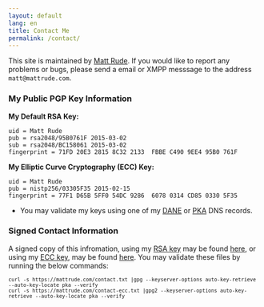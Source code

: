 ```yaml
---
layout: default
lang: en
title: Contact Me
permalink: /contact/
---
```


This site is maintained by [Matt Rude](http://mattrude.com). If you would like to report any problems or bugs, please send a email or XMPP messsage to the address `matt@mattrude.com`.

### My Public PGP Key Information

**My Default RSA Key:**

    uid = Matt Rude
    pub = rsa2048/95B0761F 2015-03-02
    sub = rsa2048/BC158061 2015-03-02
    fingerprint = 71FD 20E3 2815 8C32 2133  FBBE C490 9EE4 95B0 761F

**My Elliptic Curve Cryptography (ECC) Key:**

    uid = Matt Rude
    pub = nistp256/03305F35 2015-02-15
    fingerprint = 77F1 D65B 5FF0 54DC 9286  6078 0314 CD85 0330 5F35

* You may validate my keys using one of my [DANE](http://keyserver.mattrude.com/guides/dns-dane-cert-records/) or [PKA](http://keyserver.mattrude.com/guides/public-key-association/) DNS records.

### Signed Contact Information

A signed copy of this infromation, using my [RSA key](http://keyserver.mattrude.com/k/0xc4909ee495b0761f) may be found [here](http://keyserver.mattrude.com/contact.txt), or using my [ECC key](http://keyserver.mattrude.com/k/0x0314CD8503305F35), may be found [here](http://keyserver.mattrude.com/contact-ecc.txt). You may validate these files by running the below commands:

<pre><code><small>curl -s https://mattrude.com/contact.txt |gpg --keyserver-options auto-key-retrieve --auto-key-locate pka --verify
curl -s https://mattrude.com/contact-ecc.txt |gpg2 --keyserver-options auto-key-retrieve --auto-key-locate pka --verify</small></code></pre>
